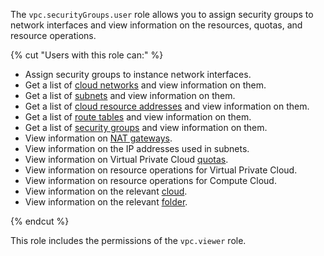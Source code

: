 The `vpc.securityGroups.user` role allows you to assign security groups to network interfaces and view information on the resources, quotas, and resource operations.

{% cut "Users with this role can:" %}

* Assign security groups to instance network interfaces.
* Get a list of [cloud networks](../../../vpc/concepts/network.md#network) and view information on them.
* Get a list of [subnets](../../../vpc/concepts/network.md#subnet) and view information on them.
* Get a list of [cloud resource addresses](../../../vpc/concepts/address.md) and view information on them.
* Get a list of [route tables](../../../vpc/concepts/static-routes.md#rt-vpc) and view information on them.
* Get a list of [security groups](../../../vpc/concepts/security-groups.md) and view information on them.
* View information on [NAT gateways](../../../vpc/concepts/gateways.md).
* View information on the IP addresses used in subnets.
* View information on Virtual Private Cloud [quotas](../../../vpc/concepts/limits.md#vpc-quotas).
* View information on resource operations for Virtual Private Cloud.
* View information on resource operations for Compute Cloud.
* View information on the relevant [cloud](../../../resource-manager/concepts/resources-hierarchy.md#cloud).
* View information on the relevant [folder](../../../resource-manager/concepts/resources-hierarchy.md#folder).

{% endcut %}

This role includes the permissions of the `vpc.viewer` role.